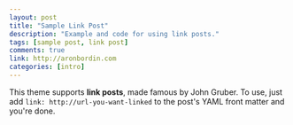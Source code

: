 ```yaml
---
layout: post
title: "Sample Link Post"
description: "Example and code for using link posts."
tags: [sample post, link post]
comments: true
link: http://aronbordin.com
categories: [intro]
---
```


This theme supports **link posts**, made famous by John Gruber. To use, just add `link: http://url-you-want-linked` to the post's YAML front matter and you're done.
